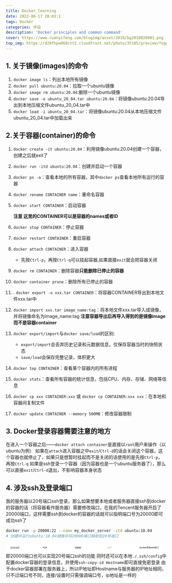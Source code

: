 ```yaml
---
title: Docker_learning
date: 2022-06-17 20:03:1
tags: Docker
categories: 毕设
description: 'Docker principles and common command'
cover: https://www.ruanyifeng.com/blogimg/asset/2018/bg2018020901.png
top_img: https://d29fhpw069ctt2.cloudfront.net/photo/35185/preview/foggy-read_npreviews_414c.jpg
---
```

## 1. 关于镜像(images)的命令
1. `docker image ls`：列出本地所有镜像
2. `docker pull ubuntu:20.04`：拉取一个ubuntu镜像
3. `docker image rm ubuntu:20.04`:删除一个ubuntu镜像
4. `docker save -o ubuntu_20_04.tar ubuntu:20.04`：将镜像ubuntu:20.04导出到本地压缩文件ubuntu_20_04.tar中
5. `docker load -i ubuntu_20_04.tar`：将镜像ubuntu:20.04从本地压缩文件ubuntu_20_04.tar中加载出来

## 2.关于容器(container)的命令
1. `docker create -it ubuntu:20.04`：利用镜像ubuntu:20.04创建一个容器，创建之后就exit了
2. `docker run -itd ubuntu:20.04`：创建并启动一个容器
3. `docker ps -a`：查看本地的所有容器，其中`docker ps`查看本地所有运行的容器
4. `docker rename CONTAINER name`：重命名容器
5. `docker start CONTAINER`：启动容器
   
    **注意 这里的CONTAINER可以是容器的names或者ID**

6. `docker stop CONTAINER`：停止容器
7. `docker restart CONTAINER`：重启容器
8. `docker attach CONTAINER`：进入容器
   + 先按`Ctrl-p`，再按`Ctrl-q`可以挂起容器,如果直接`exit`就会把容器关闭
9. `docker rm CONTAINER`：删除容器**只能删除已停止的容器**
10.  `docker container prune`：删除所有已停止的容器
11.  .  `docker export -o xxx.tar CONTAINER`：将容器CONTAINER导出到本地文件xxx.tar中
12. `docker import xxx.tar image_name:tag`：将本地文件xxx.tar导入成镜像，并将镜像命名为image_name:tag
    **注意容器导出后再导入得到的是镜像image而不是容器container**
13. `docker export/import`与`docker save/load`的区别:
    + `export/import`会丢弃历史记录和元数据信息，仅保存容器当时的快照状态
    + `save/load`会保存完整记录，体积更大
14. `docker top CONTAINER`：查看某个容器内的所有进程
15. `docker stats`：查看所有容器的统计信息，包括CPU、内存、存储、网络等信息
16. `docker cp xxx CONTAINER:xxx` 或 `docker cp CONTAINER:xxx xxx`：在本地和容器间复制文件
17. `docker update CONTAINER --memory 500MB`：修改容器限制

## 3. Docker登录容器需要注意的地方

在进入一个容器之后——`docker attach container`是直接以`root`用户来操作（以ubuntu为例）
如果在`attach`进入容器之中`exit`/`Ctrl-d`的话会关闭这个容器，这个容器也就停止了，如果只是想暂时挂起而不是关闭的话使用的是先按`Ctrl-p`，再按`Ctrl-q`
如果是ssh登录一个容器（因为容器也是一个ubuntu服务器了），那么可以直接`exit`/`Ctrl-d`退出，不影响容器本身状态

## 4. 涉及ssh及登录端口
我的服务器以20号端口ssh登录，那么如果想要本地或者服务器直接ssh到docker的容器的话（将容器看作服务器）需要修改端口，在我的Tencent服务器开启了20000端口，这样需要ssh到docker的容器的话就可以指明端口号为20000即可成功ssh了
``` bash
docker run -p 20000:22 --name my_docker_server -itd ubuntu:18.04 
# 创建并运行ubuntu:18.04镜像并将20000端口映射到20号端口
```
![我开启的20000端口](./docker_learning/docker端口截图.png)
即20000端口也可以实现20号端口ssh的功能
同时还可以在本地`./.ssh/config`中配置docker容器的登录信息，并使用`ssh-copy-id Hostname`即可直接免密登录
由于docker容器部署在服务器上，所以IP地址即Hostname与服务器的IP地址相同，只不过端口号不同，连接/设置时只需强调端口号，ip地址是一样的
